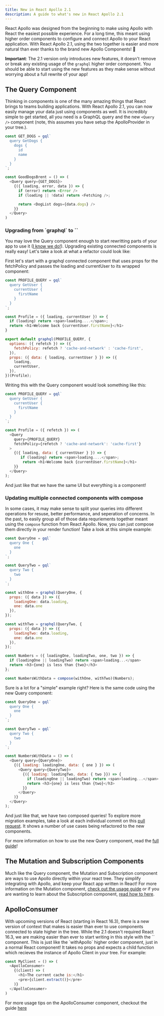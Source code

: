 ```yaml
---
title: New in React Apollo 2.1
description: A guide to what's new in React Apollo 2.1
---
```


React Apollo was designed from the beginning to make using Apollo with React the easiest possible experience. For a long time, this meant using higher order components to configure and connect Apollo to your React application. With React Apollo 2.1, using the two together is easier and more natural than ever thanks to the brand new Apollo Components! 🚀

**Important**: The 2.1 version only introduces new features, it doesn't remove or break any existing usage of the `graphql` higher order component. You should be able to start using the new features as they make sense without worrying about a full rewrite of your app!

<h2 id="query-component">The Query Component</h2>

Thinking in components is one of the many amazing things that React brings to teams building applications. With React Apollo 2.1, you can now easily manage your data just using components as well. It is incredibly simple to get started, all you need is a GraphQL query and the new `<Query />` component (note, this assumes you have setup the ApolloProvider in your tree.).

```js
const GET_DOGS = gql`
  query GetDogs {
    dogs {
      id
      name
    }
  }
`;

const GoodDogsBrent = () => (
  <Query query={GET_DOGS}>
    {({ loading, error, data }) => {
      if (error) return <Error />
      if (loading || !data) return <Fetching />;

      return <DogList dogs={data.dogs} />
    }}
  </Query>
)
```

<h3 id="upgrading-from-graphql-to-query">Upgrading from `graphql` to `<Query />`</h3>

You may love the Query component enough to start rewritting parts of your app to use it ([I know we do!](https://github.com/apollographql/GitHunt-React/pull/275)). Upgrading existing connected components is really easy! Let's take a look at what a refactor could look like:

First let's start with a graphql connected component that uses props for the fetchPolicy and passes the loading and currentUser to its wrapped component:

```js
const PROFILE_QUERY = gql`
  query GetUser {
    currentUser {
      firstName
    }
  }
`;

const Profile = ({ loading, currentUser }) => {
  if (loading) return <span>loading....</span>;
  return <h1>Welcome back {currentUser.firstName}</h1>
}

export default graphql(PROFILE_QUERY, {
  options: ({ refetch }) => ({
    fetchPolicy: refetch ? 'cache-and-network' : 'cache-first',
  }),
  props: ({ data: { loading, currentUser } }) => ({
    loading,
    currentUser,
  }),
})(Profile);
```

Writing this with the Query component would look something like this:

```js
const PROFILE_QUERY = gql`
  query GetUser {
    currentUser {
      firstName
    }
  }
`;

const Profile = ({ refetch }) => (
  <Query
    query={PROFILE_QUERY}
    fetchPolicy={refetch ? 'cache-and-network': 'cache-first'}
  >
    {({ loading, data: { currentUser } }) => {
       if (loading) return <span>loading....</span>;
        return <h1>Welcome back {currentUser.firstName}</h1>
    }}
  </Query>
);
```

And just like that we have the same UI but everything is a component!

<h3 id="compose-to-render-composition">Updating multiple connected components with compose</h3>

In some cases, it may make sense to split your queries into different operations for resuse, better performance, and seperation of concerns. In the past, to easily group all of those data requriements together meant using the `compose` function from React Apollo. Now, you can just compose them directly in your render function! Take a look at this simple example:

```js
const QueryOne = gql`
  query One {
    one
  }
`;

const QueryTwo = gql`
  query Two {
    two
  }
`;

const withOne = graphql(QueryOne, {
  props: ({ data }) => ({
    loadingOne: data.loading,
    one: data.one
  }),
});

const withTwo = graphql(QueryTwo, {
  props: ({ data }) => ({
    loadingTwo: data.loading,
    one: data.one
  }),
});

const Numbers = ({ loadingOne, loadingTwo, one, two }) => {
  if (loadingOne || loadingTwo) return <span>loading...</span>
  return <h3>{one} is less than {two}</h3>
};

const NumbersWithData = compose(withOne, withTwo)(Numbers);
```

Sure is a lot for a "simple" example right? Here is the same code using the new Query component:

```js
const QueryOne = gql`
  query One {
    one
  }
`;

const QueryTwo = gql`
  query Two {
    two
  }
`;

const NumbersWithData = () => (
  <Query query={QueryOne}>
    {({ loading: loadingOne, data: { one } }) => (
      <Query query={QueryTwo}>
        {({ loading: loadingTwo, data: { two }}) => {
          if (loadingOne || loadingTwo) return <span>loading...</span>
          return <h3>{one} is less than {two}</h3>
        }}
      </Query>
    )}
  </Query>
);
```

And just like that, we have two composed queries! To explore more migration examples, take a look at each individual commit on this [pull request](https://github.com/apollographql/GitHunt-React/pull/275). It shows a number of use cases being refactored to the new components.

For more information on how to use the new Query component, read the [full guide](./essentials/queries.html)!


<h2 id="components">The Mutation and Subscription Components</h2>

Much like the Query component, the Mutation and Subscription component are ways to use Apollo directly within your react tree. They simplify integrating with Apollo, and keep your React app written in React! For more information on the Mutation component, [check out the usage guide](./essentials/mutations.html) or if you are wanting to learn about the Subscription component, [read how to here](./advanced/subscriptions.html).

<h2 id="context">ApolloConsumer</h2>
With upcoming versions of React (starting in React 16.3), there is a new version of context that makes is easier than ever to use components connected to state higher in the tree. While the 2.1 doesn't required React 16.3, we are making easier than ever to start writing in this style with the `<ApolloConsumer>` component. This is just like the `withApollo` higher order component, just in a normal React component! It takes no props and expects a child function which recieves the instance of Apollo Client in your tree. For example:

```js
const MyClient = () => (
  <ApolloConsumer>
    {(client) => (
      <h1>The current cache is:</h1>
      <pre>{client.extract()}</pre>
    )}
  </ApolloConsumer>
)
```

For more usage tips on the ApolloConsumer component, checkout the guide [here](./essentials/direct-access.html)

